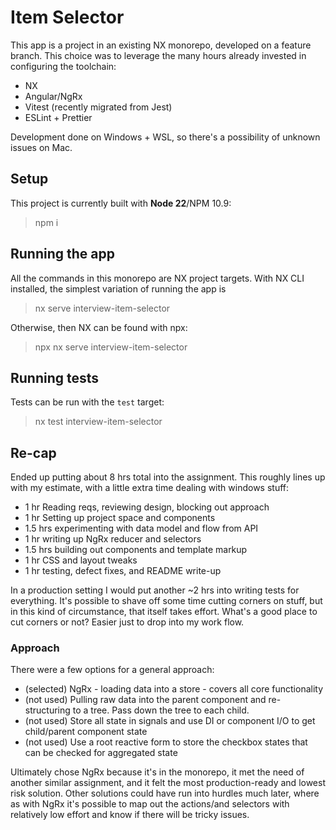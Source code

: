 # Item Selector

This app is a project in an existing NX monorepo, developed on a feature branch.
This choice was to leverage the many hours already invested in configuring the toolchain:
- NX
- Angular/NgRx
- Vitest (recently migrated from Jest)
- ESLint + Prettier

Development done on Windows + WSL, so there's a possibility of unknown issues on Mac.

## Setup

This project is currently built with **Node 22**/NPM 10.9:

> npm i

## Running the app

All the commands in this monorepo are NX project targets.
With NX CLI installed, the simplest variation of running the app is

> nx serve interview-item-selector

Otherwise, then NX can be found with npx:

> npx nx serve interview-item-selector

## Running tests

Tests can be run with the `test` target:

> nx test interview-item-selector

## Re-cap

Ended up putting about 8 hrs total into the assignment.
This roughly lines up with my estimate, with a little extra time dealing with windows stuff:

- 1 hr Reading reqs, reviewing design, blocking out approach
- 1 hr Setting up project space and components
- 1.5 hrs experimenting with data model and flow from API
- 1 hr writing up NgRx reducer and selectors
- 1.5 hrs building out components and template markup
- 1 hr CSS and layout tweaks
- 1 hr testing, defect fixes, and README write-up

In a production setting I would put another ~2 hrs into writing tests for everything.
It's possible to shave off some time cutting corners on stuff, but in this kind of circumstance, that itself takes effort.
What's a good place to cut corners or not? Easier just to drop into my work flow.

### Approach

There were a few options for a general approach:
- (selected) NgRx - loading data into a store - covers all core functionality
- (not used) Pulling raw data into the parent component and re-structuring to a tree. Pass down the tree to each child.
- (not used) Store all state in signals and use DI or component I/O to get child/parent component state
- (not used) Use a root reactive form to store the checkbox states that can be checked for aggregated state

Ultimately chose NgRx because it's in the monorepo, it met the need of another similar assignment, 
and it felt the most production-ready and lowest risk solution. 
Other solutions could have run into hurdles much later, where as with NgRx it's possible to
map out the actions/and selectors with relatively low effort and know if there will be tricky issues.
